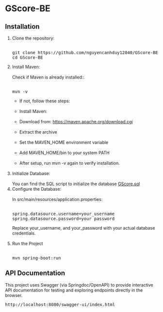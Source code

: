 # GScore-BE

## Installation
1. Clone the repository:<br/><br/>
   <pre>git clone https://github.com/nguyencanhduy12840/GScore-BE.git<br/>cd GScore-BE 
   </pre>
2. Install Maven:<br/><br/>
   Check if Maven is already installed::<br/><br/>
   <pre>mvn -v</pre>
   - If not, follow these steps:<br/><br/>
   - Install Maven:<br/><br/>
   - Download from: https://maven.apache.org/download.cgi<br/><br/>
   - Extract the archive<br/><br/>
   - Set the MAVEN_HOME environment variable<br/><br/>
   - Add MAVEN_HOME/bin to your system PATH<br/><br/>
   - After setup, run mvn -v again to verify installation.<br/><br/>
3. Initialize Database:<br/><br/>
   You can find the SQL script to initialize the database [GScore.sql](./GScore.sql)
4. Configure the Database:<br/><br/>
   In src/main/resources/application.properties:<br/><br/>
   <pre>spring.datasource.username=your_username<br/>spring.datasource.password=your_password</pre>
   Replace your_username, and your_password with your actual database credentials.<br/><br/>
5. Run the Project<br/><br/>
   <pre>mvn spring-boot:run</pre>

## API Documentation
This project uses Swagger (via Springdoc/OpenAPI) to provide interactive API documentation for testing and exploring endpoints directly in the browser.<br/>
<pre>http://localhost:8080/swagger-ui/index.html</pre>


